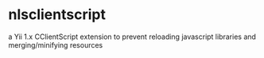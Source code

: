 nlsclientscript
===============

a Yii 1.x CClientScript extension to prevent reloading javascript libraries and merging/minifying resources
